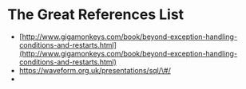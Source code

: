# The Great References List

* [http://www.gigamonkeys.com/book/beyond-exception-handling-conditions-and-restarts.html](http://www.gigamonkeys.com/book/beyond-exception-handling-conditions-and-restarts.html)
* https://waveform.org.uk/presentations/sql/\#/
* 


